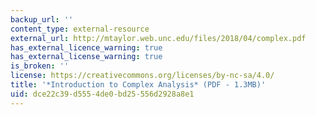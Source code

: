 ```yaml
---
backup_url: ''
content_type: external-resource
external_url: http://mtaylor.web.unc.edu/files/2018/04/complex.pdf
has_external_licence_warning: true
has_external_license_warning: true
is_broken: ''
license: https://creativecommons.org/licenses/by-nc-sa/4.0/
title: '*Introduction to Complex Analysis* (PDF - 1.3MB)'
uid: dce22c39-d555-4de0-bd25-556d2928a8e1
---
```

